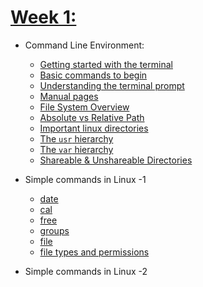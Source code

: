 # [Week 1:](https://github.com/alokg-812/IIT-Madras/blob/main/SystemCommands/Week1/readme.md)
  - Command Line Environment:
    - [Getting started with the terminal](https://github.com/alokg-812/IIT-Madras/blob/main/SystemCommands/Week1/readme.md#getting-started-with-the-terminal)
    - [Basic commands to begin](https://github.com/alokg-812/IIT-Madras/blob/main/SystemCommands/Week1/readme.md#-basic-commands-to-begin)
    - [Understanding the terminal prompt](https://github.com/alokg-812/IIT-Madras/blob/main/SystemCommands/Week1/readme.md#%EF%B8%8F-understanding-the-terminal-prompt)
    - [Manual pages](https://github.com/alokg-812/IIT-Madras/blob/main/SystemCommands/Week1/readme.md#the-man-command--manual-pages)
    - [File System Overview](https://github.com/alokg-812/IIT-Madras/blob/main/SystemCommands/Week1/readme.md#file-system-overview-traversing-the-tree)
    - [Absolute vs Relative Path](https://github.com/alokg-812/IIT-Madras/blob/main/SystemCommands/Week1/readme.md#absolute-vs-relative-paths)
    - [Important linux directories](https://github.com/alokg-812/IIT-Madras/blob/main/SystemCommands/Week1/readme.md#-important-linux-directories)
    - [The `usr` hierarchy](https://github.com/alokg-812/IIT-Madras/blob/main/SystemCommands/Week1/readme.md#the-usr-hierarchy)
    - [The `var` hierarchy](https://github.com/alokg-812/IIT-Madras/blob/main/SystemCommands/Week1/readme.md#the-var-hierarchy)
    - [Shareable & Unshareable Directories](https://github.com/alokg-812/IIT-Madras/blob/main/SystemCommands/Week1/readme.md#shareable-vs-unshareable-directories)

  - Simple commands in Linux -1
    - [date](https://github.com/alokg-812/IIT-Madras/blob/main/SystemCommands/Week1/readme.md#1--date--displays-the-current-system-date-and-time)
    - [cal](https://github.com/alokg-812/IIT-Madras/blob/main/SystemCommands/Week1/readme.md#2--cal--displays-a-simple-calendar-of-the-current-or-specified-monthyear)
    - [free](https://github.com/alokg-812/IIT-Madras/blob/main/SystemCommands/Week1/readme.md#3--free--shows-system-memory-usage-including-ram-and-swap-space)
    - [groups](https://github.com/alokg-812/IIT-Madras/blob/main/SystemCommands/Week1/readme.md#4--groups--lists-the-groups-the-current-user-belongs-to)
    - [file](https://github.com/alokg-812/IIT-Madras/blob/main/SystemCommands/Week1/readme.md#5-%EF%B8%8F-file--displays-the-type-of-a-file-not-just-by-extension-but-by-checking-actual-content)
    - [file types and permissions](https://github.com/alokg-812/IIT-Madras/blob/main/SystemCommands/Week1/readme.md#6--file-types--permissions---when-you-run)
      













    
  - Simple commands in Linux -2

